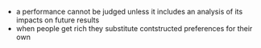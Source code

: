 - a performance cannot be judged unless it includes an analysis of its impacts on future results
- when people get rich they substitute contstructed preferences for their own